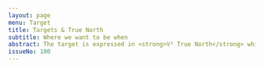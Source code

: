 ```yaml
---
layout: page
menu: Target
title: Targets & True North
subtitle: Where we want to be when
abstract: The target is expressed in <strong>V² True North</strong> which is a vision on how the world will look like in 2021 after the successful introduction of V², showing how V² improves your life. It shows the user where we are going and directs the contributor how to get there.
issueNo: 100
---
```




